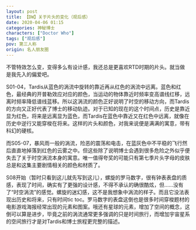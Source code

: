 ```yaml
---
layout: post
title: 【DW】关于片头的变化（观后感）
date: 2020-04-06 01:15
categories: 神秘博士
characters: ["Doctor Who"]
tags: ["观后感"]
pov: 第三人称
origin: 名人朋友圈
---
```


不管特效怎么变，变得多么有设计感，我还总是更喜欢RTD时期的片头。就当做是我先入的偏爱吧。

S01-04，Tardis从蓝色的涡流中旋转的靠近再从红色的涡流中远离。蓝色和红色，最经典的开普勒效应对应的颜色，当运动的物体靠近时频率变高谱线红移，远离时频率降低谱线蓝移。所以这涡流的颜色正好说明了时空的移动方向，而Tardis的方向又正好代表了博士的移动轨迹。对于已知的现在的这个时间点，历史是靠近显为红色，将来是远离显为蓝色，而Tardis在蓝色中靠近又在红色中远离，就像在历史中逆行又能穿梭在将来。这样的片头和颜色，对我来说便是满满的寓意，带有科幻的硬核。

而S05-07，暴风雨一般的涡流，险恶的震荡和电击，在蓝灰色中不平稳的飞行然后直直地掉落到红色的云雾之中。但这些除了说明博士会遇到很多危险之外似乎便失去了关于时空涡流本身的寓意。唯一值得夸奖的可能只有第七季片头字母的皮肤总是和这集主要剧情相关的颜色和材质了。

S08开始（暂时只看到这儿就先写到这儿），螺旋的罗马数字，很有钟表表盘的质感，表现了时间，确实有了更强的设计感，不得不承认的确很酷炫，但……没有了“时空涡流”的感觉。螺旋的迷幻感，这不是我想象中涡流的样子。而且它没法表现出历史和将来，只有时间tic toc。罗马数字的表盘这倒也是很多时间穿梭题材的电影游戏海报经常出现的元素和图案。哦还有星球的元素，增加了空间的概念，这倒可以算是进步，毕竟之前的涡流通常更多强调的只是时间旅行，而增加宇宙星系的空间旅行才是对Tardis和博士旅程更完整的描述。
